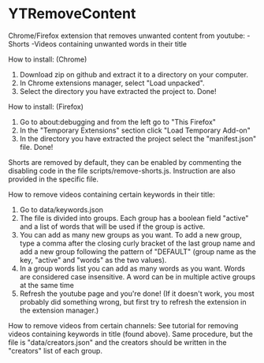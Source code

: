 # YTRemoveContent
Chrome/Firefox extension that removes unwanted content from youtube:
-Shorts
-Videos containing unwanted words in their title

How to install: (Chrome)
1. Download zip on github and extract it to a directory on your computer.
2. In Chrome extensions manager, select "Load unpacked".
3. Select the directory you have extracted the project to. Done!

How to install: (Firefox)
1. Go to about:debugging and from the left go to "This Firefox"
2. In the "Temporary Extensions" section click "Load Temporary Add-on"
3. In the directory you have extracted the project select the "manifest.json" file. Done!

Shorts are removed by default, they can be enabled by commenting the disabling code in the file scripts/remove-shorts.js. Instruction are also provided in the specific file.

How to remove videos containing certain keywords in their title:
1. Go to data/keywords.json
2. The file is divided into groups. Each group has a boolean field "active" and a list of words that will be used if the group is active.
3. You can add as many new groups as you want. To add a new group, type a comma after the closing curly bracket of the last group name and
   add a new group following the pattern of "DEFAULT" (group name as the key, "active" and "words" as the two values).
4. In a group words list you can add as many words as you want. Words are considered case insensitive. A word can be in multiple active
   groups at the same time
5. Refresh the youtube page and you're done! 
(If it doesn't work, you most probably did something wrong, but first try to refresh the   extension in the extension manager.)

How to remove videos from certain channels:
See tutorial for removing videos containing keywords in title (found above). Same procedure, but the file is "data/creators.json" and the creators should be written in the "creators" list of each group.
